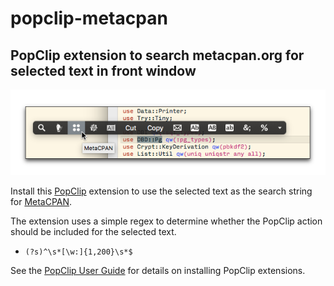 # popclip-metacpan

## PopClip extension to search metacpan.org for selected text in front window
![MetaCPAN PopClip extension in use](popclip-metacpan.png "MetaCPAN PopClip extension in use")

Install this [PopClip](http://pilotmoon.com/popclip/) extension to use the selected text as the search string for [MetaCPAN](https://metacpan.org).

The extension uses a simple regex to determine whether the PopClip action should be included for the selected text.

- `(?s)^\s*[\w:]{1,200}\s*$`

See the [PopClip User Guide](http://docs.pilotmoon.com/article/24-popclip-user-guide) for details on installing PopClip extensions. 
